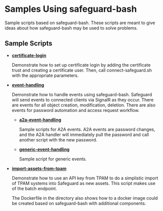 Samples Using safeguard-bash
============================

Sample scripts based on safeguard-bash. These scripts are meant
to give ideas about how safeguard-bash may be used to solve
problems.

## Sample Scripts
- **[certificate-login](certificate-login)**

  Demonstrate how to set up certificate login by adding the certificate
  trust and creating a certificate user. Then, call connect-safeguard.sh
  with the appropriate parameters.

- **[event-handling](event-handling)**

  Demonstrate how to handle events using safeguard-bash. Safeguard will
  send events to connected clients via SignalR as they occur. There are
  events for all object creation, modification, deletion. There are also
  events for password automation and access request workflow.

  - **[a2a-event-handling](event-handling/a2a-event-handling)**

    Sample scripts for A2A events. A2A events are password changes, and the
    A2A handler will immediately pull the password and call another script
    with the new password.

  - **[generic-event-handling](event-handling/generic-event-handling)**

    Sample script for generic events.

- **[import-assets-from-tpam](import-assets-from-tpam)**

  Demonstrate how to use an API key from TPAM to do a simplistic import
  of TPAM systems into Safeguard as new assets. This script makes use
  of the batch endpoint.

  The Dockerfile in the directory also shows how to a docker image could be
  created based on safeguard-bash with additional components.
